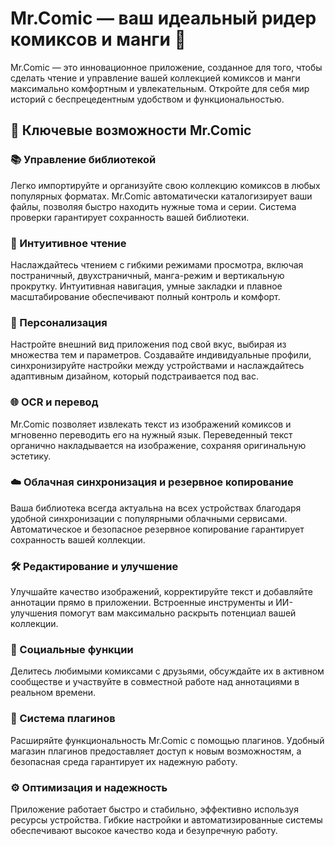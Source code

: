 # Mr.Comic — ваш идеальный ридер комиксов и манги 🚀

Mr.Comic — это инновационное приложение, созданное для того, чтобы сделать чтение и управление вашей коллекцией комиксов и манги максимально комфортным и увлекательным. Откройте для себя мир историй с беспрецедентным удобством и функциональностью.

## 🌟 Ключевые возможности Mr.Comic

### 📚 Управление библиотекой

Легко импортируйте и организуйте свою коллекцию комиксов в любых популярных форматах. Mr.Comic автоматически каталогизирует ваши файлы, позволяя быстро находить нужные тома и серии. Система проверки гарантирует сохранность вашей библиотеки.

### 📖 Интуитивное чтение

Наслаждайтесь чтением с гибкими режимами просмотра, включая постраничный, двухстраничный, манга-режим и вертикальную прокрутку. Интуитивная навигация, умные закладки и плавное масштабирование обеспечивают полный контроль и комфорт.

### 🎨 Персонализация

Настройте внешний вид приложения под свой вкус, выбирая из множества тем и параметров. Создавайте индивидуальные профили, синхронизируйте настройки между устройствами и наслаждайтесь адаптивным дизайном, который подстраивается под вас.

### 🌐 OCR и перевод

Mr.Comic позволяет извлекать текст из изображений комиксов и мгновенно переводить его на нужный язык. Переведенный текст органично накладывается на изображение, сохраняя оригинальную эстетику.

### ☁️ Облачная синхронизация и резервное копирование

Ваша библиотека всегда актуальна на всех устройствах благодаря удобной синхронизации с популярными облачными сервисами. Автоматическое и безопасное резервное копирование гарантирует сохранность вашей коллекции.

### 🛠️ Редактирование и улучшение

Улучшайте качество изображений, корректируйте текст и добавляйте аннотации прямо в приложении. Встроенные инструменты и ИИ-улучшения помогут вам максимально раскрыть потенциал вашей коллекции.

### 🤝 Социальные функции

Делитесь любимыми комиксами с друзьями, обсуждайте их в активном сообществе и участвуйте в совместной работе над аннотациями в реальном времени.

### 🔌 Система плагинов

Расширяйте функциональность Mr.Comic с помощью плагинов. Удобный магазин плагинов предоставляет доступ к новым возможностям, а безопасная среда гарантирует их надежную работу.

### ⚙️ Оптимизация и надежность

Приложение работает быстро и стабильно, эффективно используя ресурсы устройства. Гибкие настройки и автоматизированные системы обеспечивают высокое качество кода и безупречную работу.



